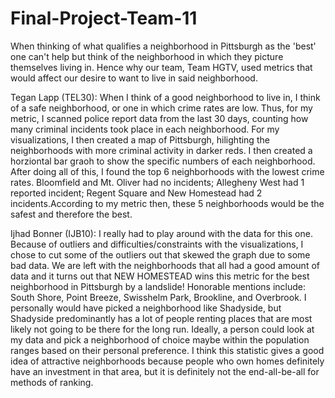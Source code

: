 # Final-Project-Team-11
When thinking of what qualifies a neighborhood in Pittsburgh as the 'best' one can't help but think of the neighborhood in which they picture themselves living in. Hence why our team, Team HGTV, used metrics that would affect our desire to want to live in said neighborhood.

Tegan Lapp (TEL30): When I think of a good neighborhood to live in, I think of a safe neighborhood, or one in which crime rates are low. Thus, for my metric, I scanned police report data from the last 30 days, counting how many criminal incidents took place in each neighborhood. For my visualizations, I then created a map of Pittsburgh, hilighting the neighborhoods with more criminal activity in darker reds. I then created a horziontal bar graoh to show the specific numbers of each neighborhood. After doing all of this, I found the top 6 neighborhoods with the lowest crime rates. Bloomfield and Mt. Oliver had no incidents; Allegheny West had 1 reported incident; Regent Square and New Homestead had 2 incidents.According to my metric then, these 5 neighborhoods would be the safest and therefore the best.


Ijhad Bonner (IJB10): I really had to play around with the data for this one. Because of outliers and difficulties/constraints with the visualizations, I chose to cut some of the outliers out that skewed the graph due to some bad data. We are left with the neighborhoods that all had a good amount of data and it turns out that NEW HOMESTEAD wins this metric for the best neighborhood in Pittsburgh by a landslide! Honorable mentions include: South Shore, Point Breeze, Swisshelm Park, Brookline, and Overbrook. I personally would have picked a neighborhood like Shadyside, but Shadyside predominantly has a lot of people renting places that are most likely not going to be there for the long run. Ideally, a person could look at my data and pick a neighborhood of choice maybe within the population ranges based on their personal preference. I think this statistic gives a good idea of attractive neighborhoods because people who own homes definitely have an investment in that area, but it is definitely not the end-all-be-all for methods of ranking. 
